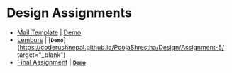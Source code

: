 # Design Assignments

- [Mail Template](Assignment-4/) | <a href="https://coderushnepal.github.io/PoojaShrestha/Design/Assignment-4/" target="_blank">Demo</a>
- [Lemburs](Lemburs/) | [**`Demo`**](https://coderushnepal.github.io/PoojaShrestha/Design/Assignment-5/ target="_blank")
- [Final Assignment](Final-Assignment/) | [**`Demo`**](https://coderushnepal.github.io/PoojaShrestha/Design/Final-Assignment/)

